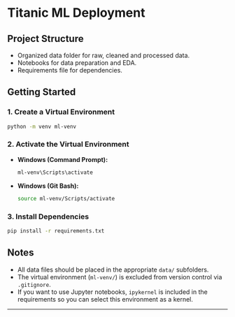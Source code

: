 # Titanic ML Deployment

## Project Structure

- Organized data folder for raw, cleaned and processed data.
- Notebooks for data preparation and EDA.
- Requirements file for dependencies.

## Getting Started

### 1. Create a Virtual Environment

```bash
python -m venv ml-venv
```

### 2. Activate the Virtual Environment

- **Windows (Command Prompt):**

  ```bash
  ml-venv\Scripts\activate
  ```

- **Windows (Git Bash):**

  ```bash
  source ml-venv/Scripts/activate
  ```

### 3. Install Dependencies

```bash
pip install -r requirements.txt
```

## Notes

- All data files should be placed in the appropriate `data/` subfolders.
- The virtual environment (`ml-venv/`) is excluded from version control via `.gitignore`.
- If you want to use Jupyter notebooks, `ipykernel` is included in the requirements so you can select this environment as a kernel.

---
